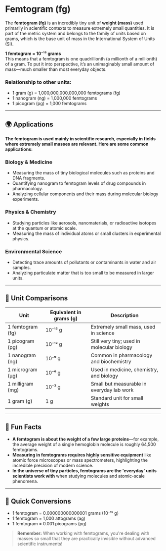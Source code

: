 # Femtogram (fg)

The **femtogram (fg)** is an incredibly tiny unit of **weight (mass)** used primarily in scientific contexts to measure extremely small quantities. It is part of the metric system and belongs to the family of units based on grams, which is the base unit of mass in the International System of Units (SI).

**1 femtogram = 10⁻¹⁵ grams**  
This means that a femtogram is one quadrillionth (a millionth of a millionth) of a gram. To put it into perspective, it’s an unimaginably small amount of mass—much smaller than most everyday objects.

### Relationship to other units:
- 1 gram (g) = 1,000,000,000,000,000 femtograms (fg)
- 1 nanogram (ng) = 1,000,000 femtograms
- 1 picogram (pg) = 1,000 femtograms

---

## 🌍 Applications

**The femtogram is used mainly in scientific research, especially in fields where extremely small masses are relevant. Here are some common applications:**

### **Biology & Medicine**
- Measuring the mass of tiny biological molecules such as proteins and DNA fragments.
- Quantifying nanogram to femtogram levels of drug compounds in pharmacology.
- Analyzing cellular components and their mass during molecular biology experiments.

### **Physics & Chemistry**
- Studying particles like aerosols, nanomaterials, or radioactive isotopes at the quantum or atomic scale.
- Measuring the mass of individual atoms or small clusters in experimental physics.

### **Environmental Science**
- Detecting trace amounts of pollutants or contaminants in water and air samples.
- Analyzing particulate matter that is too small to be measured in larger units.

---

## 📏 Unit Comparisons

| Unit           | Equivalent in grams (g) | Description                               |
|----------------|-------------------------|-------------------------------------------|
| 1 femtogram (fg) | 10⁻¹⁵ g               | Extremely small mass, used in science    |
| 1 picogram (pg)  | 10⁻¹² g               | Still very tiny; used in molecular biology |
| 1 nanogram (ng)  | 10⁻⁹ g                | Common in pharmacology and biochemistry |
| 1 microgram (µg)| 10⁻⁶ g                | Used in medicine, chemistry, and biology |
| 1 milligram (mg)| 10⁻³ g                | Small but measurable in everyday lab work |
| 1 gram (g)      | 1 g                   | Standard unit for small weights          |

---

## 🌟 Fun Facts

- **A femtogram is about the weight of a few large proteins**—for example, the average weight of a single hemoglobin molecule is roughly 64,500 femtograms.
- **Measuring in femtograms requires highly sensitive equipment** like atomic force microscopes or mass spectrometers, highlighting the incredible precision of modern science.
- **In the universe of tiny particles, femtograms are the 'everyday' units scientists work with** when studying molecules and atomic-scale phenomena.

---

## 🔄 Quick Conversions

- 1 femtogram = 0.000000000000001 grams (10⁻¹⁵ g)
- 1 femtogram = 1,000 attograms (ag)
- 1 femtogram = 0.001 picograms (pg)

> **Remember:** When working with femtograms, you're dealing with masses so small that they are practically invisible without advanced scientific instruments!